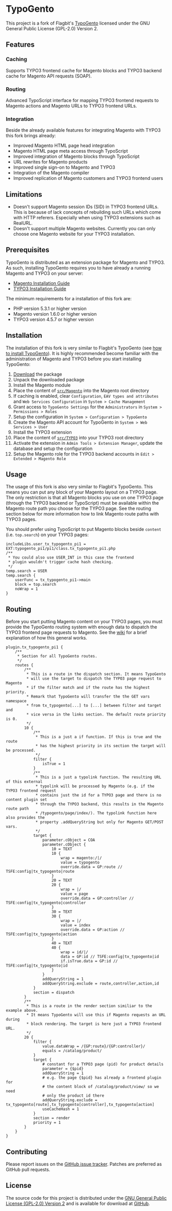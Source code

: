 # TypoGento

This project is a fork of Flagbit's [TypoGento](http://www.typogento.com/) licensed under the GNU 
General Public License (GPL-2.0) Version 2.

## Features

### Caching  
Supports TYPO3 frontend cache for Magento blocks and TYPO3 backend cache for Magento API requests (SOAP).
### Routing  
Advanced TypoScript interface for mapping TYPO3 frontend requests to Magento actions and Magento URLs 
to TYPO3 frontend URLs.
### Integration  
Beside the already available features for integrating Magento with TYPO3 this fork brings already:

* Improved Magento HTML page head integration
* Magento HTML page meta access through TypoScript
* Improved integration of Magento blocks through TypoScript
* URL rewrites for Magento products
* Improved single sign-on to Magento and TYPO3
* Integration of the Magento compiler
* Improved replication of Magento customers and TYPO3 frontend users

## Limitations

* Doesn't support Magento session IDs (SID) in TYPO3 frontend URLs. This is because of lack concepts of 
rebuilding such URLs which come with HTTP referers. Especially when using TYPO3 extensions such as RealURL.
* Doesn't support multiple Magento websites. Currently you can only choose one Magento website for your 
TYPO3 installation.


## Prerequisites

TypoGento is distributed as an extension package for Magento and TYPO3. As such, installing TypoGento 
requires you to have already a running Magento and TYPO3 on your server:

* [Magento Installation Guide](http://www.magentocommerce.com/wiki/1_-_installation_and_configuration/magento_installation_guide)
* [TYPO3 Installation Guide](http://typo3.org/documentation/document-library/installation/doc_guide_install/current/)

The minimum requirements for a installation of this fork are:

* PHP version 5.3.1 or higher version
* Magento version 1.6.0 or higher version
* TYPO3 version 4.5.7 or higher version

## Installation

The installation of this fork is very similar to Flagbit's TypoGento (see [how to install TypoGento](http://www.typogento.com/documentation/how-to-install-typogento.html)). 
It is highly recommended become familiar with the administration of Magento and TYPO3 before you start 
installing TypoGento:

1. [Download](https://github.com/witrin/TypoGento/zipball/develop) the package
2. Unpack the downloaded package
3. Install the Magento module
 1. Place the content of [`src/Magento`](https://github.com/witrin/TypoGento/tree/develop/src/Magento) into the Magento root directory
 2. If caching is enabled, clear `Configuration`, `EAV types and attributes` and `Web Services Configuration` in `System > Cache Management`
 3. Grant access to `TypoGento Settings` for the `Administrators` in `System > Permissions > Roles` 
 4. Setup the configuration in `System > Configuration > TypoGento`
 5. Create the Magento API account for TypoGento in `System > Web Services > User`
4. Install the TYPO3 extension
 1. Place the content of [`src/TYPO3`](https://github.com/witrin/TypoGento/tree/develop/src/TYPO3) into your TYPO3 root directory
 2. Activate the extension in `Admin Tools > Extension Manager`, update the database and setup the configuration
 3. Setup the Magento role for the TYPO3 backend accounts in `Edit > Extended > Magento Role`

## Usage

The usage of this fork is also very similar to Flagbit's TypoGento. This means you can put any block of 
your Magento layout on a TYPO3 page. The only restriction is that all Magento blocks you use on one TYPO3 
page (through the TYPO3 backend or TypoScript) must be available within the Magento route path you choose 
for the TYPO3 page. See the routing section below for more information how to link Magento route paths with 
TYPO3 pages.

You should prefer using TypoScript to put Magento blocks beside `content` (i.e. `top.search`) on your TYPO3 pages:

	includeLibs.user_tx_typogento_pi1 = EXT:typogento_pi1/pi1/class.tx_typogento_pi1.php
	/**
	 * You could also use USER_INT in this case the frontend 
	 * plugin wouldn't trigger cache hash checking.
	 */
	temp.search = USER
	temp.search {
		userFunc = tx_typogento_pi1->main
		block = top.search
		noWrap = 1
	}

## Routing

Before you start putting Magento content on your TYPO3 pages, you must provide the TypoGento routing system 
with enough data to dispatch the TYPO3 frontend page requests to Magento. See the [wiki](https://github.com/witrin/TypoGento/wiki/Overview#wiki-routing) for a brief 
explanation of how this general works.

	plugin.tx_typogento_pi1 {
		/** 
		 * Section for all TypoGento routes.
		 */
		routes {
			/** 
			 * This is a route in the dispatch section. It means TypoGento 
			 * will use the target to dispatch the TYPO3 page request to Magento 
			 * if the filter match and if the route has the highest priority.
			 * Remark that TypoGento will transfer the the GET vars namespace 
			 * from tx_typogento[...] to [...] between filter and target and 
			 * vice versa in the links section. The default route priority is 0.
			 */
			10 {
				/** 
				 * This is a just a if function. If this is true and the route 
				 * has the highest priority in its section the target will be processed.
				 */
				filter {
					isTrue = 1
				}
				/** 
				 * This is a just a typolink function. The resulting URL of this external 
				 * typolink will be processed by Magento (e.g. if the TYPO3 frontend request
				 * contains just the id for a TYPO3 page and there is no content plugin set 
				 * through the TYPO3 backend, this results in the Magento route path 
				 * /typogento/page/index/). The typolink function here also provides the 
				 * property .addQueryString but only for Magento GET/POST vars.
				 */
				target {
					parameter.cObject = COA
					parameter.cObject {
						10 = TEXT
						10 {
							wrap = magento:/|/
							value = typogento
							override.data = GP:route // TSFE:config|tx_typogento|route
						}
						20 = TEXT
						20 {
							wrap = |/
							value = page
							override.data = GP:controller // TSFE:config|tx_typogento|controller
						}
						30 = TEXT
						30 {
							wrap = |/
							value = index
							override.data = GP:action // TSFE:config|tx_typogento|action
						}
						40 = TEXT
						40 {
							wrap = id/|/
							data = GP:id // TSFE:config|tx_typogento|id
							if.isTrue.data = GP:id // TSFE:config|tx_typogento|id
						}
					}
					addQueryString = 1
					addQueryString.exclude = route,controller,action,id
				}
				section = dispatch
			}
			/** 
			 * This is a route in the render section similiar to the example above. 
			 * It means TypoGento will use this if Magento requests an URL during 
			 * block rendering. The target is here just a TYPO3 frontend URL.
			 */
			20 {
				filter {
					value.dataWrap = /{GP:route}/{GP:controller}/
					equals = /catalog/product/
				}
				target {
					# constant for a TYPO3 page (pid) for product details
					parameter = {$pid} 
					addQueryString = 1
					# e.g. the page {$pid} has already a frontend plugin for 
					# the content block of /catalog/product/view/ so we need
					# only the product id there
					addQueryString.exclude = tx_typogento[route],tx_typogento[controller],tx_typogento[action]
					useCacheHash = 1
				}
				section = render
				priority = 1
			}
		}
	}

## Contributing

Please report issues on the [GitHub issue tracker](https://github.com/witrin/TypoGento/issues). Patches are 
preferred as GitHub pull requests.

## License

The source code for this project is distributed under the [GNU General Public License (GPL-2.0)
Version 2](http://opensource.org/licenses/gpl-2.0.php) and is available for download at [GitHub](https://github.com/witrin/TypoGento/).